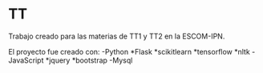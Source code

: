 # TT
Trabajo creado para las materias de TT1 y TT2 en la ESCOM-IPN.

El proyecto fue creado con:
-Python
*Flask
*scikitlearn
*tensorflow
*nltk
-JavaScript
*jquery
*bootstrap
-Mysql

